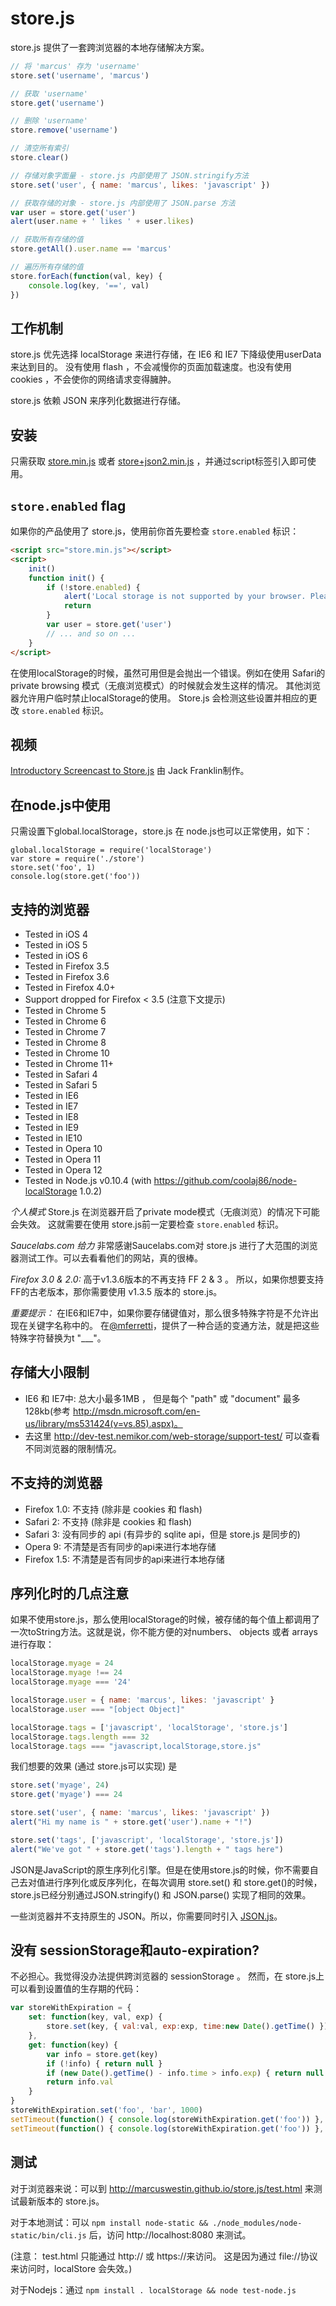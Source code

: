 store.js
========

store.js 提供了一套跨浏览器的本地存储解决方案。

```js
// 将 'marcus' 存为 'username'
store.set('username', 'marcus')

// 获取 'username'
store.get('username')

// 删除 'username'
store.remove('username')

// 清空所有索引
store.clear()

// 存储对象字面量 - store.js 内部使用了 JSON.stringify方法
store.set('user', { name: 'marcus', likes: 'javascript' })

// 获取存储的对象 - store.js 内部使用了 JSON.parse 方法
var user = store.get('user')
alert(user.name + ' likes ' + user.likes)

// 获取所有存储的值
store.getAll().user.name == 'marcus'

// 遍历所有存储的值
store.forEach(function(val, key) {
	console.log(key, '==', val)
})
```


工作机制
------------------
store.js 优先选择 localStorage 来进行存储，在 IE6 和 IE7 下降级使用userData来达到目的。 没有使用 flash ，不会减慢你的页面加载速度。也没有使用 cookies ，不会使你的网络请求变得臃肿。

store.js 依赖 JSON 来序列化数据进行存储。


安装
------------
只需获取 [store.min.js] 或者 [store+json2.min.js] ，并通过script标签引入即可使用。


`store.enabled` flag
--------------------
如果你的产品使用了 store.js，使用前你首先要检查 `store.enabled` 标识：

```html
<script src="store.min.js"></script>
<script>
	init()
	function init() {
		if (!store.enabled) {
			alert('Local storage is not supported by your browser. Please disabled "Private Mode", or upgrade to a modern browser')
			return
		}
		var user = store.get('user')
		// ... and so on ...
	}
</script>
```

在使用localStorage的时候，虽然可用但是会抛出一个错误。例如在使用 Safari的private browsing 模式（无痕浏览模式）的时候就会发生这样的情况。 其他浏览器允许用户临时禁止localStorage的使用。 Store.js 会检测这些设置并相应的更改 `store.enabled` 标识。


视频
-----------
[Introductory Screencast to Store.js](http://javascriptplayground.com/blog/2012/06/javascript-local-storage-store-js-tutorial) 由 Jack Franklin制作。



在node.js中使用
----------
只需设置下global.localStorage，store.js 在 node.js也可以正常使用，如下：

```
global.localStorage = require('localStorage')
var store = require('./store')
store.set('foo', 1)
console.log(store.get('foo'))
```


支持的浏览器
------------------
 - Tested in iOS 4
 - Tested in iOS 5
 - Tested in iOS 6
 - Tested in Firefox 3.5
 - Tested in Firefox 3.6
 - Tested in Firefox 4.0+
 - Support dropped for Firefox < 3.5 (注意下文提示)
 - Tested in Chrome 5
 - Tested in Chrome 6
 - Tested in Chrome 7
 - Tested in Chrome 8
 - Tested in Chrome 10
 - Tested in Chrome 11+
 - Tested in Safari 4
 - Tested in Safari 5
 - Tested in IE6
 - Tested in IE7
 - Tested in IE8
 - Tested in IE9
 - Tested in IE10
 - Tested in Opera 10
 - Tested in Opera 11
 - Tested in Opera 12
 - Tested in Node.js v0.10.4 (with https://github.com/coolaj86/node-localStorage 1.0.2)

*个人模式* Store.js 在浏览器开启了private mode模式（无痕浏览）的情况下可能会失效。 这就需要在使用  store.js前一定要检查 `store.enabled` 标识。

*Saucelabs.com 给力* 非常感谢Saucelabs.com对 store.js 进行了大范围的浏览器测试工作。可以去看看他们的网站，真的很棒。

*Firefox 3.0 & 2.0:* 高于v1.3.6版本的不再支持 FF 2 & 3 。 所以，如果你想要支持FF的古老版本，那你需要使用 v1.3.5 版本的 store.js。

*重要提示：* 在IE6和IE7中，如果你要存储键值对，那么很多特殊字符是不允许出现在关键字名称中的。  在[@mferretti](https://github.com/mferretti)，提供了一种合适的变通方法，就是把这些特殊字符替换为t "___"。


存储大小限制
--------------
 - IE6 和 IE7中: 总大小最多1MB ， 但是每个 "path" 或 "document" 最多128kb(参考 http://msdn.microsoft.com/en-us/library/ms531424(v=vs.85).aspx)。
 - 去这里 http://dev-test.nemikor.com/web-storage/support-test/ 可以查看不同浏览器的限制情况。

不支持的浏览器
-------------------
 - Firefox 1.0: 不支持 (除非是 cookies 和 flash)
 - Safari 2: 不支持 (除非是 cookies 和 flash)
 - Safari 3: 没有同步的 api (有异步的 sqlite api，但是 store.js 是同步的)
 - Opera 9: 不清楚是否有同步的api来进行本地存储 
 - Firefox 1.5: 不清楚是否有同步的api来进行本地存储 


序列化时的几点注意
---------------------------
如果不使用store.js，那么使用localStorage的时候，被存储的每个值上都调用了一次toString方法。这就是说，你不能方便的对numbers、 objects 或者 arrays进行存取：

```js
localStorage.myage = 24
localStorage.myage !== 24
localStorage.myage === '24'

localStorage.user = { name: 'marcus', likes: 'javascript' }
localStorage.user === "[object Object]"

localStorage.tags = ['javascript', 'localStorage', 'store.js']
localStorage.tags.length === 32
localStorage.tags === "javascript,localStorage,store.js"
```

我们想要的效果 (通过 store.js可以实现) 是

```js
store.set('myage', 24)
store.get('myage') === 24

store.set('user', { name: 'marcus', likes: 'javascript' })
alert("Hi my name is " + store.get('user').name + "!")

store.set('tags', ['javascript', 'localStorage', 'store.js'])
alert("We've got " + store.get('tags').length + " tags here")
```

JSON是JavaScript的原生序列化引擎。但是在使用store.js的时候，你不需要自己去对值进行序列化或反序列化，在每次调用 store.set() 和 store.get()的时候，store.js已经分别通过JSON.stringify() 和 JSON.parse() 实现了相同的效果。

一些浏览器并不支持原生的 JSON。所以，你需要同时引入 [JSON.js](本文件夹中包含的时未压缩的版本)。


没有 sessionStorage和auto-expiration?
----------------------------------
不必担心。我觉得没办法提供跨浏览器的 sessionStorage 。 然而，在 store.js上可以看到设置值的生存期的代码：

```js
var storeWithExpiration = {
	set: function(key, val, exp) {
		store.set(key, { val:val, exp:exp, time:new Date().getTime() })
	},
	get: function(key) {
		var info = store.get(key)
		if (!info) { return null }
		if (new Date().getTime() - info.time > info.exp) { return null }
		return info.val
	}
}
storeWithExpiration.set('foo', 'bar', 1000)
setTimeout(function() { console.log(storeWithExpiration.get('foo')) }, 500) // -> "bar"
setTimeout(function() { console.log(storeWithExpiration.get('foo')) }, 1500) // -> null
```


测试
-------
对于浏览器来说：可以到 http://marcuswestin.github.io/store.js/test.html 来测试最新版本的 store.js。

对于本地测试：可以 `npm install node-static && ./node_modules/node-static/bin/cli.js` 后，访问 http://localhost:8080 来测试。

(注意： test.html 只能通过 http:// 或 https://来访问。 这是因为通过 file://协议来访问时，localStore 会失效。)

对于Nodejs：通过 `npm install . localStorage && node test-node.js`


  [JSON.js]: http://www.json.org/json2.js
  [store.min.js]: https://raw.github.com/marcuswestin/store.js/master/store.min.js
  [store+json2.min.js]: https://raw.github.com/marcuswestin/store.js/master/store+json2.min.js
